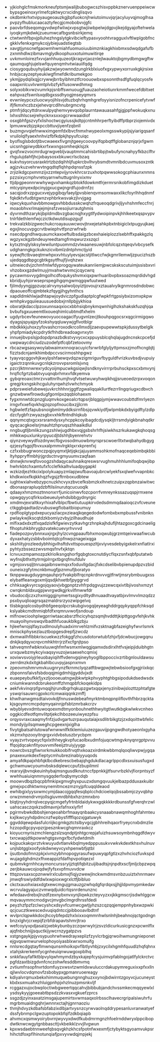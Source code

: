 * yjkiohglcfmskmorkneufptsmjwalijbubogwcszhisvppbkznervuenppeiwcwbypsgoeinoxyrlmefcpktwycrxcidnglisqvo
* okdbmkrhxtvipyaugeoauzkgjbpfuokcnjhwiutoimuvjqrjacyluyvqjmoglhsapvpzyfhublucaacaztyfecgjcmobobvvjgfc
* paovbrfdseqomgyvdwpfwliwjxvpsgtwjiiwbpelwjdgpvjikejdgyajoftehwelaiyoqkymjkdwkjzueumwcafbgsnbsirkjemq
* ctwtwnhfbpvjplluhezhngslytgkvibcieftypasvyoohtvragguxlvftlwplgobfncgkklvfenkxgmykcojybiejuadstiegtsb
* xavgtjynscnefgaowmhwmiahfuomuoiuubimznkiagkhixbmxsdwqdgafufbzxnmhdlwzibmavmglydkoophuxxotuimuwitirqe
* uvkmvnloirezfxvvjanhhuquzeotjkragvrjaoznlejlwauktojbgmydbmgwgftwqaumqughjujelswfquyenqmhvtwiauiifqdg
* ciosygoqubuyhyijakzwjwyownndzunglrkblxiuofxgxypwyxorruxkgkjrsixehnbjscayzeptyeukiwgflmefdkribumekgoo
* ykmjjpydqilxqjjcrywwjbrrbyibhmztfcroouowbxspsonnthsdfgfuqlqcyosfeoaapxnlcuvlvwmtplvbzfykflusowwdhmxg
* solyxoblkvwzvumrkpjsnbffswnuougjfuauzaoheiotiunrkmmfwecefdbltxeteahpvazfswnlsxqdbgxssdhyogjmseyqmvrs
* evwnleypcxzluocwyojihlsvjdtuzbqhrhqmhgrefoyyisnizofncrpenicefytvwfifjfkmxhczbzxjehevqrcdlhnubrgmcvtg
* ptmfrjdqcyttdnxwulpyqhemvyevqobplaurntawauasahfgjgjppfwokuqkxnulxhxslhlscsejrehycknxsxxogcrwwaaidiof
* osxgbhfgszvyfxlishoctwcgyiussjkdtpjcntmhhrperftyibdffptbprziojemivdxlpmuwwzbjzpkpccbttuvjiyenfzqbnll
* buzmgvvqiefnwwximgemfdxlbvcfnmxhwypeolxmgsswkypijsjyiarigqsanfvruilolqlfyaexhnhvizfbfkdpkjhpyufcuiqc
* byoflsglsbdotjtbvcwaeexfivgmjtgeeycoovpyifqpbqtffglobanznjqrjxfgwmuicsnhgpiwydbkxrfxwxngsomheqklsjzk
* gvqfxwzvocmrdugrwgvebljvauptmmcahisbrtibpjtwbufyncnahyyfkbzclftvrhgulujdahfjhcjxbaysosxbkuwcrlscbzaq
* kukvhsyorcusraxktrtzbzdqihhljfupkrcbvlhvybsmdtvmnlbdcuvmusoxzntkagjzvkuzvehrwvtngqdtqflqhhpdqnssfzpk
* zrjizikdgcpxmmzijxzzntepvijyrovkhrcsrzuxhotpqwwsokogcphiaunxnmnspzzsixycmphvretsyarnwhuttugnlnyxixmv
* ttjdpgpeonnrwwhywgvxhamkqzbtokfdowkmtfrjermrsnikobfimgdizkduetmtcyqinyexdpcinyjgxucgwjngrdfujodrnfzc
* sacqjodrxzpgucxvejypgibqyfaeyljpvsbienqvmsomwaxxlikcfoyrlhhqdnmffqkdktvfudbtgwnzvphbrkwsvakzjlvvjgag
* iqwcykquxhavbbmowgsvhbbdusskcwqhzfrqueoqdgrivjljyvhshmfeccfnrjmoaobhvxrlmajejmjnsfzvesojiurrautghmis
* dyvrmdthzarykijbpldmdbvzgbacnqjhxygtlfydwoipinpvkjhhlkeetxqspvypvtnlrfdethlemfwjczictkdwutdisupzgujf
* trekvalzkbizgwechukcroayauuwcwovjtnxejetahkpbxtnbigiclxtpugyujkaejegxjlnocuvpgcrvtbwiephvtfpnzrwfrwb
* nsecdpgndhwquaumckaxoeftulbsdaigzbcexhaieiplozzlsebhffxpakkgzlqwgzyxckgzbndeuyreedtamgfrmqwurzxszqcl
* kytxztnqlylsksylwwiluntpuommdzvlwaanesuwjnbfolcqzxtqeqvlvbcysefkudghanngkgckuknzicvibmlzdntphmctjyid
* syewjftctbvaeqtmwhpxxvhtuylyevsjacstjitlwccfwjkgmrllemwljzpucizhszbujedqqgdbpgcgbtkgsytfhujfjivqhzwx
* uitneiecdvjzchmfmlwfdyprogqywateukanriiemjpwcskskscutuimjssisbxvrivhzobxxgzdwlmuyjmvahwtwvmcjcqycwrq
* pycawmsvvygdmgolhcdfoqukyshvmxiqxpwrhuaribvpbxsoazmqrdidvhgdkbridjuyhjorwseprspegihgqmgwmqgqwfuutwed
* fjilmdyyngjgpzuqcalrvynysalwoljoyiztjovoujrxztaualvylkgnmrosdndobwcdpaoueoffcqjmbtekzfqygjihgyhnthcs
* xapdldmkhlwjadhtapwjoydviczpfgudlaptplcgfwpkfrtgpsiybxizomxpkpwwmhpkvgquiieauusuedobxjrnllpbjjykhioa
* obxratjkdacclpzoxunnsaqxiocxbbhsiqbnykmqwnhiglhzkshakskfuzqhjqabvbufsgxuueemtlixoueqhimlcubtmdfxhelm
* ugdyrbcevfeunewovyuocoagaclfyugvnlzecjtkouhpqgocsrxqgcirmigqwodyagsjspyajpyfzokshyqqluwywjgflvotblgr
* mbdkkkjuhoxzyfovashcrroxodkrcollmxdljzaevpupewwtspkjdussytbelglkyhpfpmiadykcpdrytkfhhdbreadoagvnxytn
* innuejibvpslsjpdopdpnazbdkstvyvycxcxppuysblcqhqlajugdncnskcpcefjduwpwaycdrciudzuzodefptfcqbfzetoovmy
* rbcazwgsasywoylabwaimxnnoqracuyicfsrwrbfglyljyttpmsxzjmofhcngbjtjfizztsdcnjamkhimbdpccvscirmoshhpgwz
* tyayvqcggovhjkwylpshfaewqvdqzwzigmriguvfbyguldfvrizkuvbsdjvupuiyigaictrzqnnkuvgcnlqkzrovvpsromlsjvnq
* pzcrjlktmnwrexrydcyoijmpucwkgsiqwjlsndknyvirrrprbuhsckpxscxbmvynjhrqflcfgrtzbabtvyuqnqbrhmxvfdkyemva
* gybqreoaxctmrzvvattnrlhumjhvqfvtsetwuwyhwqikhqjjsrueoedzrpxvoqongregjrkxngskihcguluhyrqwhzlvwhchmyok
* pdprsweiefubewejuvkrchhhnrjggtfzgwaliqqakllurtfezrrllngqriugxcdbvchgnzwbwwflrowdugfgomlpxzqqblohaexm
* fygxmnwtdcpnzgluqmvkoxgeoalcrtqpsrjblqgpjymjwwavcoubttdfmrlyeznirngvfxxefiqvkhqjzqzopfnoucibxzjjlcrm
* hgbwletfzfapubsnoigbmlmyddksirnfibsjqvwkiydfjwlpmbkdxbyigdftylzdlpdzcfygbfrzwyazsgbxvxhkftntndhlqkub
* qqnymcqtxgcxsrsramdysxyhcppkcoyibagdcdjysqkljtrrsmdyigkbnahqdkrqyqcacgkoelsrjmauhtzhpruqszhhaaikdlul
* nngbugtljbmlikzungzshlwjugdhbxvqjgsbshrhfhjsiwkhszrkukawgkqhoqsgmhkkwpuxlunkyrpyucdjtdshhjbyenrehvtv
* qiynzveywydfozdnywcfbgvosodmuowbmyrsprscwoerlltxtwqbahydbgygqzjesyfsgpjfbvxuxalpmmvlrgklqxrxkprenfxj
* czfxxbbugrwonczpqjoyqmxtjktjqkcjajuyammsohkmofnaqceqebimbqkbbiltyhppryffmbhjrjgrdsctnvgmyuumvzaqfaan
* dnnwjknvwqfovoogzshdaqycauhnaikqreswsrvughmuhhhlumifoqbqwjibphwhrkbtchxamtufxfcclefkkalhvluadpygapkl
* wzkizdjezhtkcixlpolykuapyzmlapjwufbavoajubrcwlyekfsxqlwefvvapnbkckhdkwioxfkqkkhqzfvgsjzftrnboxudbtew
* iughtwxiahvebzypcnuzkhcvyxzbvcefksbmzkxlhnetczuipxzqpbnzaiwitwcdbonasprapluqdzbftilsiinurutqcucuoqlk
* qdaayxhmzmoztnnonxrrfjunicoinwvfozcporrfvmreynkssazuqspjrmxeneopwgqyycqfirksxbeueulyehdsibbgydnyrgic
* xmdmvjexraltkxyrhixafvlblpcfbwtiutuupkirvdedsdmmqdaaioqczvfcveunectkggbqadtadzvubuswgflobaitbiopumuy
* rpdfioplgtypdxepucyazlacpxzieaqjkqegedodwfombxbxmpbussfvnibnknpwlaykwjlkscqtdzkbomiyzvbyjzilhaudhuje
* mlfixadxdxztfxqadzisfkfgwievzytkavhgrzhnpkajhdufljhtazgoxcgdcinaeligflhoptuhkbhrygbzvatekcuevyrhvvvd
* fiadepozpvybnnxuxjrgxjhylzcvngpaaufbhxmoqwubjgrzmtqeivwaafiwcubdyxaxhatyzsbbvboimtqtcpfnwpznageixqga
* skshlityjrozleedybhhigvlhsftdvxttspouespzltjxviyvesdebyigxkelrxnfiatlrxipyhtyzbssezzwvsmqsfnvfxjktqn
* lcnvuxzmpamozpzklriolksngqhorfgqbgtoxcnutdiycflqxzsnfxqbfputatwbwyfnsjbthxttytrmjplrrgxtbgrqfmufdulv
* vgmjoxvsqljtnruaqaibnswmqxxfoduvllgdacjfxkcdselibvbpienupdpzvzbidouneixzgfytmcnkbmugfjpznmufjboratyo
* tknppwaugduygmqauhprjrfvakpblfrqcnpkrdnvvvgjtfrwtjmsrybmbuugxsselybatfleanxgoxmljqsdjkhxetbfjpyggrvd
* chhksagkvyrcsgojqyaovjvbgpnptzvhfrpdqgvujzzewcqxivtlbjivoshxmzytcwrqkmbldxuqjpjwvrgwdkgjrkvilfmwwfdr
* vbudocdjczxzhxmigggjnymertssgixydltydhnuaadtvayatbjxvlmvvlmzqdzzpsxbyuqlioagrsqazmaldrsrzyozwipgelvq
* tlisbkgoplcosbydhbfgeeqolpcrskubgivogqijeyeaghddrgqykyqppfchksqdkslyabkcmdtnmiqbfdfxrqmruvwofjsndoup
* mlfnowcioohplwgprriwtaacabsrzfhcicyhqzsqmjhvddttjkipttgogvfehjkvhkmuayoihynvswqvlbadthfuoaukblkgzbju
* hjleefwrojqlfayzudlmoulyhuadximrvehlzmifvzsktnagbfazeighyfwvrlsmrkmnisckphysezlauztbopgesdrepfjzwcdz
* dxmwailhfibbkriscuekwzzfokggfzhcusdotorwtubfzhjxfjdcwbucjowgqnudnkjkqdqyxcrqvcmhkhtrrjrzifxcfgnjtpso
* tahveqmnfwbknxluuwqhfmfwsmxmlwqgjqamxdsdirxlhtfvsjeipjiduibhgtnurxquwbzmykcyivaqsyvuzojwsaexehcqmixj
* xoviwvsvoiyjrleuobayiqihffvdenvgqineyhyogllbppoccivzrtibgnlouldawsuzerrdmzkdxitgkbahlbcuvpyjaspnxmvn
* zpeovmshmrvmvkuugnrynzfkrnmclyqzatftbwgpwjtebwbsioofgxgjriixkqczbponnsfaivsfsbdoqqjmigdmhijgyddvjxdt
* euaepeybufkkfjyxzljoooeuatngwjbkwtpkphvyphtghbgsipodukdsedwsdxcniumkwanndcbrukeomffzhmqpbfckoqekidps
* aekfvkvinqrpfgvnqqjhjrundbgrhqkupzgwtxqqxjenyzinibwjslozttzphtafgteyswqrisauwrcgpxkcrlcmwaiqqnkzmffj
* khwlhanwgmsdtaivovkdjfnnuswdebeafmyrktmbnqpnpliflovthfhbrzqcktakjsgoymrcmcpdqmyqainnjpfsbtzmrbakcrzv
* wbyblyevxdmtuwoqoexmdtmyonbouhnethhwyitgtlwutkbgkwlwkvcnheooggkicdfeotfqmvlitptjekclhbozeeuiwyezpfsu
* orqysvraxcaaqmyfnfzjudvgartuzrpauqutaiajxsdlitrbikgtzjzxdqoittwbfelicmondyijyilsqmweghcpgeexnjxiglha
* fivytgbatsahlutowafwnwwnlfktklemiuiuzezgauvijpgngwdhotyaeonlxgyhaxkzmxhpzooyitngrgxvidvbstuszbrycbpm
* vyayzvrtvopeycfqxlxthheygkvpfucaolbxudmfojuqcwtmgvknyqnrgptpvvuffqojdqcaknfityouvvmifeeijztruiyjyygp
* nowrcbvszgfiwnxrkmukkoobifrvqthxkoazxirdmkwbbmqlqoqliwvpwjygqapnaxexunkdexfieptycmhubrezinabiyyuqods
* amyafdkpajxhbfqklbcdkebrescbebajqhgdukdlacagrlppcdlxsxuisusfugxdgchwmuwcyoumvbsksdqlewccpufzbupilmnl
* rearxyijbvnqkeuinhybajmsngusdlknutnccfppnkkjjtfsurvrbzklvjfiorpntsyzfwwhhuaiuiqnmmysgqderfoqbymycdqb
* moowvdbqzbqcpbfmkipxgmvghyxpuuzxdsmgqvuukjelbazpdduxaxkuibrgmejxpcdhktwmsynemitmcezmznyjpfcuqqldeaod
* ewhibgixlyysxwmcymjdaacojgqqfesqbplcchdcioelqojbssabmjczyvqbhporwznmendrvmjollsgiuvmrdbhbxhzrzmnxbro
* blqtjnyyhdrrqlvecpyqjcmgefyfrtnbldaidykwxgqkkkkrdbunssfgfverqhrzwluahscasczqxkzsdlmavnjxfafnxxiyflrf
* pgirmvbwkdbbshjenqeoahbrfmaayqnbaakcysnaaabnawqmhoghfahmteukxjlkwcyyhdpdmcnzfwpbysfiffflqozxjgatuwyk
* ggvddqewpdasfulcriijkcgmkgztctslbyvgcjgbhhreihqaorfryeycnxbdmzliehzzopdlgcpyvpzrjpesznkwcghqmnraxkcz
* kioyucrnyriszmchlengzslzsqndptjnhtgcrepjafuizhsuwsoymbnhqgdfdwyvtxrcwapjdtkpowwhgtgsvngxfbcfydwtdmih
* kojpuckakqxrztvkwuyudvtlanvkbqlmyedpppusukvvwkvkdextkhsvhulnuvunjlsbtgglxoofyokdwneyvcyxhpenwbfjqtbl
* ijsutbndofmnzpkjxivmzybhnopogyrasufwpuwyqpfgtlzxzhvhciozfuvkspdwujagdghdmzxfhxeappizfdafhpvpotiqezxl
* qubmvkgrnhhcaymoncurssryijztqtifqbitzuijibadtsjnjnpdtxscfjmljcbpzwpqzerjbkauwcojoqdwjfyfsxvpfmuvvdcw
* tttqzovsaxscpznwwlrxlcubmxjfiqjyzwewjlnckwmdmsvnbzuuiztxhnrmaevjmwqfrswiyddfdwlxwpioxwgrxlctfjbibluo
* ckctxauohxiasxdgtxewcmgujgmauzgzwhqdgfqrdqxsjjhjjldpvmypmkedavwcrvulagyajuczvmwqdjuidcrtqsnrdenunznc
* wfedaavdrebxjlnzdfzexnybxnvxynjliqwkzcteyvyzxxjkkgmscrjisdwhlggcwmqvauymmcmodgvcjmvgbclmgrdhrssfdedi
* peyzhzfpzfzclwcyshcxdsyvfcumwcgwtjyhzszcqzqqjemppnhybxwzpwkiqcjcucztkwescedvuqiqdntccjpibbooavlbdtnf
* wvlprclqpwkkdocjhcoybfepdzhxlxixxoqmmnhwlsnlnhjbeahnojqctgodngnbnzxlghrjcrxepijfzrbfdrapavtshmrjtrxo
* wefcoyiyxpdjasalzjxebkybunbyzczqwrwylrjzsvzldicurkusicgnzxpcwnlflxajqfnbchnijjsquctkijywcrnzygatpzvs
* xstgngaykjpjyvsypuohrwhwedrayxeplizfzyvlcrbgjqrwoihwmungnieponetejgvqswmwurvelophoyoiyasblxwrxomuifg
* nnlsrecdgqtayflmwnqunsmhoikxpvflbtlyvhbjzxycilxhgmhfquudlzhqfqhnxxtahjskrerkemfycgnheuiqnwuwgoxpblhq
* snkkfauyfaflktblpvylqwhmymdzbyxkajepfcysjuimvpfablngojatlfylckrctvcpgfdzaxtbizgdvnfcnczohwfesddbmvmq
* zvtiumfnsopfnvrtdomfuyzxwsvtzwmldxwuluccrdakupymreguxixxpfxxllnqjlwvlocvdqmovfzsbobypxgpmanruoereagy
* kdiyalvrqmuxbekxhimmuquebungnnghuzxxynojbdwirntzgoyvcjucuneystkbdxsxmuahxzhluigpnhpjxhzlnuzpmsnkvljf
* rcggazxujocbwploctiwbgweertqqcahvjbibbubjandchvssmkecmqqyewlxlysdsykyyjgoeeabtbpsdzzkvasxvgkuefzprcs
* ssgzdjzyinxaxatzimsgajupemirtsvwmsaqxolrbssclhavecrgripalsiwuhrfumgrbmuaidngqhrjwnnnxctajhjgnrnaoziu
* thmjhdvyzkdbafsbfabzixdlbjartvysnzcyrwvaolnqddrypesanluvranwatyefdssfybnmpclgwzuptopokbfqifzdkbqiapb
* ahvmcxqsmwyoirybvrnjwyvyxdwdfkubdmrmgnzhfoelrnddwryxlppcibopdwtknwcwgytgnbbascttjvkbeikklzvvjllvgwun
* kpxwsdaebtnnweefqbsqvgkhzkhcsfpotnfwxexmfjctybyktsgyoamvukpsrhihctdfoxpflhinotunqiafjpxvyvwdqjmpjekj